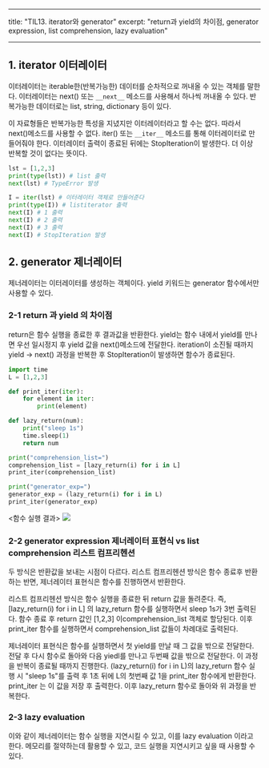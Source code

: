 
---
title: "TIL13. iterator와 generator"
excerpt: "return과 yield의 차이점, generator expression, list comprehension, lazy evaluation"

---

## 1. iterator 이터레이터
이터레이터는 iterable한(반복가능한) 데이터를 순차적으로 꺼내올 수 있는 객체를 말한다. 이터레이터는 next() 또는 `__next__` 메소드를 사용해서 하나씩 꺼내올 수 있다. 반복가능한 데이터로는 list, string, dictionary 등이 있다.

이 자료형들은 반복가능한 특성을 지녔지만 이터레이터라고 할 수는 없다. 따라서 next()메소드를 사용할 수 없다. iter() 또는 `__iter__` 메소드를 통해 이터레이터로 만들어줘야 한다. 이터레이터 출력이 종료된 뒤에는 StopIteration이 발생한다. 더 이상 반복할 것이 없다는 뜻이다.
```python
lst = [1,2,3] 
print(type(lst)) # list 출력
next(lst) # TypeError 발생

I = iter(lst) # 이터레이터 객체로 만들어준다
print(type(I)) # listiterator 출력
next(I) # 1 출력
next(I) # 2 출력
next(I) # 3 출력
next(I) # StopIteration 발생
```

## 2. generator 제너레이터
제너레이터는 이터레이터를 생성하는 객체이다. 
yield 키워드는 generator 함수에서만 사용할 수 있다. 

### 2-1 return 과 yield 의 차이점
return은 함수 실행을 종료한 후 결과값을 반환한다.
yield는 함수 내에서 yield를 만나면 우선 일시정지 후 yield 값을 next()메소드에 전달한다. iteration이 소진될 때까지 yield -> next() 과정을 반복한 후 StopIteration이 발생하면 함수가 종료된다.

```python
import time
L = [1,2,3]

def print_iter(iter):
    for element in iter:
        print(element)

def lazy_return(num):
    print("sleep 1s")
    time.sleep(1)
    return num

print("comprehension_list=")
comprehension_list = [lazy_return(i) for i in L]
print_iter(comprehension_list)

print("generator_exp=")
generator_exp = (lazy_return(i) for i in L)
print_iter(generator_exp)
```
<함수 실행 결과>
![](https://images.velog.io/images/byoungju1012/post/b1b4a3a1-7f3a-452f-baf9-dc4d45d074ae/%E1%84%89%E1%85%B3%E1%84%8F%E1%85%B3%E1%84%85%E1%85%B5%E1%86%AB%E1%84%89%E1%85%A3%E1%86%BA%202021-07-12%20%E1%84%8B%E1%85%A9%E1%84%92%E1%85%AE%202.17.42.png)

### 2-2 generator expression 제너레이터 표현식 vs list comprehension 리스트 컴프리헨션

두 방식은 반환값을 보내는 시점이 다르다. 리스트 컴프리헨션 방식은 함수 종료후 반환하는 반면, 제너레이터 표현식은 함수를 진행하면서 반환한다.

리스트 컴프리헨션 방식은 함수 실행을 종료한 뒤 return 값을 돌려준다. 
즉, [lazy_return(i) for i in L] 의 lazy_return 함수를 실행하면서 sleep 1s가 3번 출력된다. 
함수 종료 후 return 값인 [1,2,3] 이comprehension_list 객체로 할당된다.
이후 print_iter 함수를 실행하면서 comprehension_list 값들이 차례대로 출력된다.

제너레이터 표현식은 함수를 실행하면서 첫 yield를 만날 때 그 값을 밖으로 전달한다. 전달 후 다시 함수로 돌아와 다음 yiedl를 만나고 두번째 값을 밖으로 전달한다. 이 과정을 반복이 종료될 때까지 진행한다. 
(lazy_return(i) for i in L)의 lazy_return 함수 실행 시  "sleep 1s"를 출력 후 1초 뒤에 L의 첫번째 값 1을 print_iter 함수에게 반환한다. 
print_iter 는 이 값을 저장 후 출력한다. 이후 lazy_return 함수로 돌아와 위 과정을 반복한다.

### 2-3 lazy evaluation
이와 같이 제너레이터는 함수 실행을 지연시킬 수 있고, 이를 lazy evaluation 이라고 한다. 메모리를 절약하는데 활용할 수 있고, 코드 실행을 지연시키고 싶을 때 사용할 수 있다.
